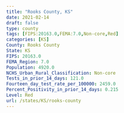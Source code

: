 ```yaml
---
title: "Rooks County, KS"
date: 2021-02-14
draft: false
type: county
tags: [FIPS:20163.0,FEMA:7.0,Non-core,Red]
categories: [KS]
County: Rooks County
State: KS
FIPS: 20163.0
FEMA_Region: 7.0
Population: 4920.0
NCHS_Urban_Rural_Classification: Non-core
Tests_in_prior_14_days: 121.0
Fourteen_day_test_rate_per_100000: 2459.0
Percent_Positivity_in_prior_14_days: 0.215
Level: Red
url: /states/KS/rooks-county
---
```




